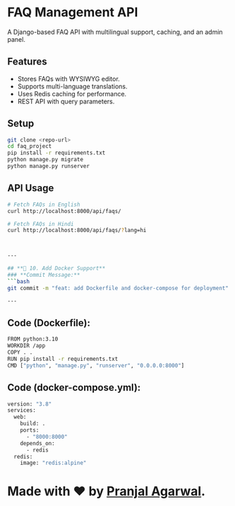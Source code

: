 # FAQ Management API

A Django-based FAQ API with multilingual support, caching, and an admin panel.

## Features
- Stores FAQs with WYSIWYG editor.
- Supports multi-language translations.
- Uses Redis caching for performance.
- REST API with query parameters.

## Setup
```bash
git clone <repo-url>
cd faq_project
pip install -r requirements.txt
python manage.py migrate
python manage.py runserver
```

## API Usage
```bash
# Fetch FAQs in English
curl http://localhost:8000/api/faqs/

# Fetch FAQs in Hindi
curl http://localhost:8000/api/faqs/?lang=hi
```
```bash


---

## **🐳 10. Add Docker Support**
### **Commit Message:**
```bash
git commit -m "feat: add Dockerfile and docker-compose for deployment"

---
```

## Code (Dockerfile):
```bash
FROM python:3.10
WORKDIR /app
COPY . .
RUN pip install -r requirements.txt
CMD ["python", "manage.py", "runserver", "0.0.0.0:8000"]
```

## Code (docker-compose.yml):
```bash
version: "3.8"
services:
  web:
    build: .
    ports:
      - "8000:8000"
    depends_on:
      - redis
  redis:
    image: "redis:alpine"
```

# Made with ❤ by [Pranjal Agarwal](https://github.com/Pranjal360Agarwal).